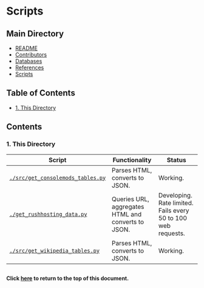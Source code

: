 # Scripts

## Main Directory

- [README](../README.md)
- [Contributors](../CONTRIBUTORS.md)
- [Databases](../databases/README.md)
- [References](../REFERENCES.md)
- [Scripts](./README.md)

## Table of Contents

- [1. This Directory](#1-this-directory)

## Contents

### 1. This Directory

| Script                                                                         | Functionality                                      | Status                                                        |
| ------------------------------------------------------------------------------ | -------------------------------------------------- | ------------------------------------------------------------- |
| [`./src/get_consolemods_tables.py`](./src/get_consolemods_tables.py)           | Parses HTML, converts to JSON.                     | Working.                                                      |
| [`./get_rushhosting_data.py`](./get-xbox-360-games_archive.rushhosting.net.py) | Queries URL, aggregates HTML and converts to JSON. | Developing. Rate limited. Fails every 50 to 100 web requests. |
| [`./src/get_wikipedia_tables.py`](./src/get_wikipedia_tables.py)               | Parses HTML, converts to JSON.                     | Working.                                                      |

##
#### Click [here](#scripts) to return to the top of this document.

[1]: ../REFERENCES.md/#1
[2]: ../REFERENCES.md/#2
[3]: ../REFERENCES.md/#3
[4]: ../REFERENCES.md/#4
[5]: ../REFERENCES.md/#5
[6]: ../REFERENCES.md/#6
[7]: ../REFERENCES.md/#7
[8]: ../REFERENCES.md/#8
[9]: ../REFERENCES.md/#9
[10]: ../REFERENCES.md/#10
[11]: ../REFERENCES.md/#11
[12]: ../REFERENCES.md/#12
[13]: ../REFERENCES.md/#13
[14]: ../REFERENCES.md/#14
[15]: ../REFERENCES.md/#15
[16]: ../REFERENCES.md/#16
[17]: ../REFERENCES.md/#17
[18]: ../REFERENCES.md/#18
[19]: ../REFERENCES.md/#19
[20]: ../REFERENCES.md/#20
[21]: ../REFERENCES.md/#21
[22]: ../REFERENCES.md/#22
[23]: ../REFERENCES.md/#23
[24]: ../REFERENCES.md/#24
[25]: ../REFERENCES.md/#25
[26]: ../REFERENCES.md/#26
[27]: ../REFERENCES.md/#27
[28]: ../REFERENCES.md/#28
[29]: ../REFERENCES.md/#29
[30]: ../REFERENCES.md/#30
[31]: ../REFERENCES.md/#31
[32]: ../REFERENCES.md/#32
[33]: ../REFERENCES.md/#33
[34]: ../REFERENCES.md/#34
[35]: ../REFERENCES.md/#35
[36]: ../REFERENCES.md/#36
[37]: ../REFERENCES.md/#37
[38]: ../REFERENCES.md/#38